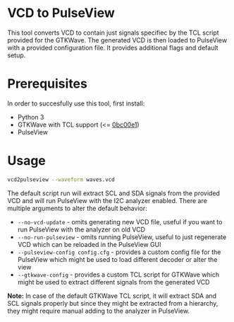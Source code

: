 # VCD to PulseView

This tool converts VCD to contain just signals specifiec by the TCL script provided for the GTKWave.
The generated VCD is then loaded to PulseView with a provided configuration file.
It provides additional flags and default setup.

# Prerequisites

In order to succesfully use this tool, first install:
* Python 3
* GTKWave with TCL support (<= [0bc00e1](https://github.com/gtkwave/gtkwave/tree/0bc00e129123278313d3e042250cb5004cb66d09))
* PulseView

# Usage
```bash
vcd2pulseview --waveform waves.vcd
```

The default script run will extract SCL and SDA signals from the provided VCD and will run PulseView with the I2C analyzer enabled.
There are multiple arguments to alter the default behavior:
* `--no-vcd-update` - omits generating new VCD file, useful if you want to run PulseView with the analyzer on old VCD
* `--no-run-pulseview` - omits running PulseView, useful to just regenerate VCD which can be reloaded in the PulseView GUI
* `--pulseview-config config.cfg` - provides a custom config file for the PulseView which might be used to load different decoder or alter the view
* `--gtkwave-config` - provides a custom TCL script for GTKWave which might be used to extract different signals from the generated VCD

**Note:** In case of the default GTKWave TCL script, it will extract SDA and SCL signals properly but since they might be extracted from a hierarchy, they might require manual adding to the analyzer in PulseView.
